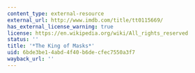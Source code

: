 ```yaml
---
content_type: external-resource
external_url: http://www.imdb.com/title/tt0115669/
has_external_license_warning: true
license: https://en.wikipedia.org/wiki/All_rights_reserved
status: ''
title: '*The King of Masks*'
uid: 6bde3be1-4abd-4f40-b6de-cfec7550a3f7
wayback_url: ''
---
```

